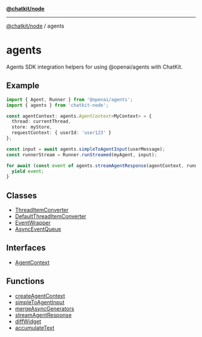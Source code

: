 [**@chatkit/node**](../../../README.md)

***

[@chatkit/node](../../../README.md) / agents

# agents

Agents SDK integration helpers for using @openai/agents with ChatKit.

## Example

```typescript
import { Agent, Runner } from '@openai/agents';
import { agents } from 'chatkit-node';

const agentContext: agents.AgentContext<MyContext> = {
  thread: currentThread,
  store: myStore,
  requestContext: { userId: 'user123' }
};

const input = await agents.simpleToAgentInput(userMessage);
const runnerStream = Runner.runStreamed(myAgent, input);

for await (const event of agents.streamAgentResponse(agentContext, runnerStream)) {
  yield event;
}
```

## Classes

- [ThreadItemConverter](classes/ThreadItemConverter.md)
- [DefaultThreadItemConverter](classes/DefaultThreadItemConverter.md)
- [EventWrapper](classes/EventWrapper.md)
- [AsyncEventQueue](classes/AsyncEventQueue.md)

## Interfaces

- [AgentContext](interfaces/AgentContext.md)

## Functions

- [createAgentContext](functions/createAgentContext.md)
- [simpleToAgentInput](functions/simpleToAgentInput.md)
- [mergeAsyncGenerators](functions/mergeAsyncGenerators.md)
- [streamAgentResponse](functions/streamAgentResponse.md)
- [diffWidget](functions/diffWidget.md)
- [accumulateText](functions/accumulateText.md)
